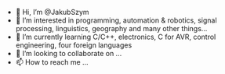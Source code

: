 - 👋 Hi, I’m @JakubSzym
- 👀 I’m interested in programming, automation & robotics, signal processing, linguistics, geography and many other things...
- 🌱 I’m currently learning C/C++, electronics, C for AVR, control engineering, four foreign languages
- 💞️ I’m looking to collaborate on ...
- 📫 How to reach me ...

<!---
JakubSzym/JakubSzym is a ✨ special ✨ repository because its `README.md` (this file) appears on your GitHub profile.
You can click the Preview link to take a look at your changes.
--->
